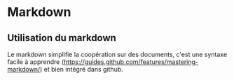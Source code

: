 # Markdown

## Utilisation du markdown
Le markdown simplifie la coopération sur des documents, c'est une syntaxe facile à apprendre (https://guides.github.com/features/mastering-markdown/) et bien intégré dans github.


